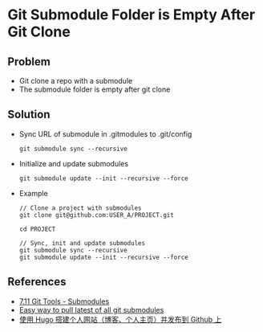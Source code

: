 # Git Submodule Folder is Empty After Git Clone

## Problem
* Git clone a repo with a submodule
* The submodule folder is empty after git clone

## Solution
* Sync URL of submodule in .gitmodules to .git/config
  ```
  git submodule sync --recursive
  ```

* Initialize and update submodules

  ```
  git submodule update --init --recursive --force
  ```

* Example

  ```
  // Clone a project with submodules
  git clone git@github.com:USER_A/PROJECT.git

  cd PROJECT

  // Sync, init and update submodules
  git submodule sync --recursive
  git submodule update --init --recursive --force
  ```

## References
* [7.11 Git Tools - Submodules](https://git-scm.com/book/en/v2/Git-Tools-Submodules)
* [Easy way to pull latest of all git submodules](https://stackoverflow.com/questions/1030169/easy-way-to-pull-latest-of-all-git-submodules)
* [使用 Hugo 搭建个人网站（博客、个人主页）并发布到 Github 上](https://zhuanlan.zhihu.com/p/417259374)
